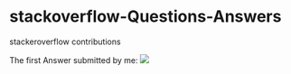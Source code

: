 # stackoverflow-Questions-Answers
stackeroverflow contributions

The first Answer submitted by me:
![](https://stackoverflow.com/a/64691642/14520384)
